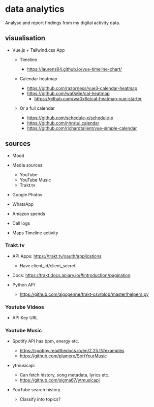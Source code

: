 # data analytics

Analyse and report findings from my digital activity data.

## visualisation

* Vue.js + Tailwind.css App
    - Timeline
        - https://laurens94.github.io/vue-timeline-chart/

    - Calendar heatmap
        - https://github.com/razorness/vue3-calendar-heatmap
        - https://github.com/wa0x6e/cal-heatmap
            - https://github.com/wa0x6e/cal-heatmap-vue-starter

    - Or a full calendar
        - https://github.com/schedule-x/schedule-x
        - https://github.com/nhn/tui.calendar
        - https://github.com/richardtallent/vue-simple-calendar

## sources

- Mood

- Media sources
    - YouTube
    - YouTube Music
    - Trakt.tv

- Google Photos

- WhatsApp
- Amazon spends
- Call logs
- Maps Timeline activity

### Trakt.tv

* API Apps: https://trakt.tv/oauth/applications
    - Have client_id/client_secret

* Docs: https://trakt.docs.apiary.io/#introduction/pagination

* Python API
    - https://github.com/algopenne/trakt-csv/blob/master/helpers.py

### Youtube Videos

* API Key URL

### Youtube Music

* Spotify API has bpm, energy etc.
    - https://spotipy.readthedocs.io/en/2.25.1/#examples
    - https://github.com/plamere/SortYourMusic

* ytmusicapi
    - Can fetch history, song metadata, lyrics etc.
    - https://github.com/sigma67/ytmusicapi

* YouTube search history
    - Classify into topics?
